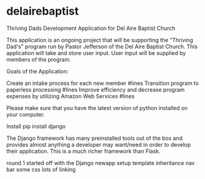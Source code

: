 # delairebaptist
Thriving Dads Development Application for Del Aire Baptist Church

This application is an ongoing project that will be supporting the "Thriving Dad's" program run by Pastor Jefferson of the Del Aire Baptist Church. 
This application will take and store user input. User input will be supplied by members of the program. 

Goals of the Application:

Create an intake process for each new member #lines
Transition program to paperless processing #lines
Improve efficiency and decrease program expenses by utilizing Amazon Web Services #lines


Please make sure that you have the latest version of python installed on your computer. 


Install
pip install django

The Django framework has many preinstalled tools out of the box and provides almost anything a developer may want/need in order to develop their application. This is a much richer framework than Flask.


round 1
started off with the Django newapp setup
template inheritance 
nav bar
some css
lots of linking 
